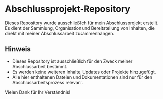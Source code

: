 # Abschlussprojekt-Repository

Dieses Repository wurde ausschließlich für mein Abschlussprojekt erstellt. Es dient der Sammlung, Organisation und Bereitstellung von Inhalten, die direkt mit meiner Abschlussarbeit zusammenhängen.  

## Hinweis

- Dieses Repository ist ausschließlich für den Zweck meiner Abschlussarbeit bestimmt.  
- Es werden keine weiteren Inhalte, Updates oder Projekte hinzugefügt.  
- Alle hier enthaltenen Dateien und Dokumentationen sind nur für den Abschlussarbeitsprozess relevant.  

Vielen Dank für Ihr Verständnis!  

